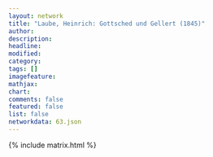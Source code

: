 ```yaml
---
layout: network
title: "Laube, Heinrich: Gottsched und Gellert (1845)"
author:
description:
headline:
modified:
category:
tags: []
imagefeature: 
mathjax: 
chart: 
comments: false
featured: false
list: false
networkdata: 63.json
---
```

{% include matrix.html %}
